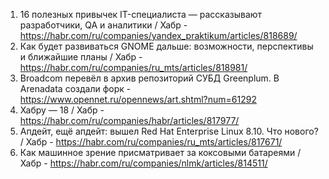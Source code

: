 1. 16 полезных привычек IT-специалиста — рассказывают разработчики, QA и аналитики / Хабр - https://habr.com/ru/companies/yandex_praktikum/articles/818689/
1. Как будет развиваться GNOME дальше: возможности, перспективы и ближайшие планы / Хабр - https://habr.com/ru/companies/ru_mts/articles/818981/
1. Broadcom перевёл в архив репозиторий СУБД Greenplum. В Arenadata создали форк - https://www.opennet.ru/opennews/art.shtml?num=61292
1. Хабру — 18 / Хабр - https://habr.com/ru/companies/habr/articles/817977/
1. Апдейт, ещё апдейт: вышел Red Hat Enterprise Linux 8.10. Что нового? / Хабр - https://habr.com/ru/companies/ru_mts/articles/817671/
1. Как машинное зрение присматривает за коксовыми батареями / Хабр - https://habr.com/ru/companies/nlmk/articles/814511/
